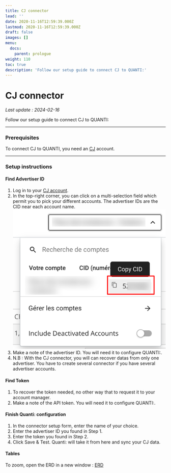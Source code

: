 ```yaml
---
title: CJ connector
lead: ''
date: 2020-11-16T12:59:39.000Z
lastmod: 2020-11-16T12:59:39.000Z
draft: false
images: []
menu:
  docs:
    parent: prologue
weight: 110
toc: true
description: 'Follow our setup guide to connect CJ to QUANTI:'
---
```


# CJ connector

_Last update : 2024-02-16_

Follow our setup guide to connect CJ to QUANTI:

***

### Prerequisites

To connect CJ to QUANTI, you need an [CJ](https://www.cj.com/) account.

***

### Setup instructions

#### Find Advertiser ID

1. Log in to your [CJ account](https://signin.cj.com/login).
2. In the top-right corner, you can click on a multi-selection field which permit you to pick your different accounts. The advertiser IDs are the CID near each account name.\
   ![](../content/en/docs/prologue/cj/cj1.png)
3. Make a note of the advertiser ID. You will need it to configure QUANTI:.
4. N.B : With the CJ connector, you will can recover datas from only one advertiser. You have to create several connector if you have several advertiser accounts.

#### Find Token

1. To recover the token needed, no other way that to request it to your account manager.
2. Make a note of the API token. You will need it to configure QUANTI:.

#### Finish Quanti: configuration

1. In the connector setup form, enter the name of your choice.
2. Enter the advertiser ID you found in Step 1.
3. Enter the token you found in Step 2.
4. Click Save & Test. Quanti: will take it from here and sync your CJ data.

#### Tables

To zoom, open the ERD in a new window : [ERD](https://dbdiagram.io/e/655780093be149578736156c/65ce18c5ac844320ae3901e3)
